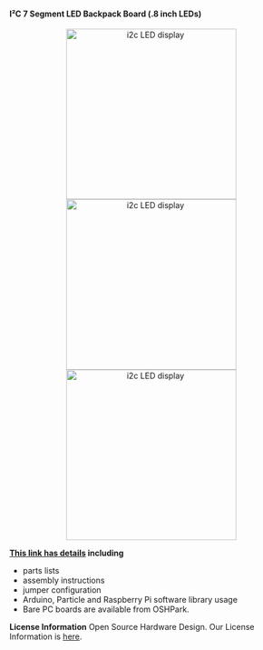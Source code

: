 #### I²C 7 Segment LED Backpack Board (.8 inch LEDs)

<div style="text-align: center;">
<div style="display: inline-block; margin-right: 5px;">
<img  src="https://www.dcity.org/dcity/wp-content/uploads/projects/i2c-7-segment-led-dot8inch/i2c-7-segment-led-dot8inch-seeeduino.jpg" alt="i2c LED display" width="300" height="300" />
</div>
<div style="display: inline-block; margin-right: 5px;">
<img  src="https://www.dcity.org/dcity/wp-content/uploads/projects/i2c-7-segment-led-dot8inch/i2c-7-segment-led-dot8inch-front.jpg" alt="i2c LED display" width="300" height="300" />
</div>
<div style="display: inline-block; margin-right: 5px;">
<img  src="https://www.dcity.org/dcity/wp-content/uploads/projects/i2c-7-segment-led-dot8inch/i2c-7-segment-led-dot8inch-back.jpg" alt="i2c LED display" width="300" height="300" />
</div>
</div>


**[This link has details](https://www.dcity.org/portfolio/i2c-7-segment-led-backpack-dot8inch) including**
* parts lists
* assembly instructions
* jumper configuration
* Arduino, Particle and Raspberry Pi software library usage
* Bare PC boards are available from OSHPark.

**License Information**
Open Source Hardware Design. Our License Information is [here](https://www.dcity.org/license-information/).
